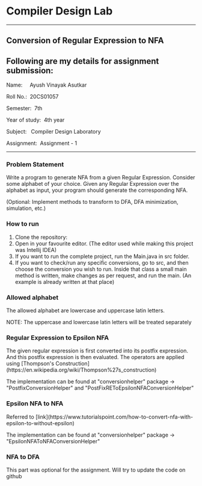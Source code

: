 # Compiler Design Lab

---

## Conversion of Regular Expression to NFA 
## Following are my details for assignment submission:
<p>Name: &nbsp;&nbsp;&nbsp;&nbsp;Ayush Vinayak Asutkar</p>
<p>Roll No.: &nbsp;20CS01057</p>
<p>Semester: &nbsp;7th</p>
<p>Year of study: &nbsp;4th year</p>
<p>Subject: &nbsp;&nbsp;Compiler Design Laboratory</p>
<p>Assignment: &nbsp;Assignment - 1</p>

---


### Problem Statement
<p>Write a program to generate NFA from a given Regular Expression. Consider some alphabet of your choice.
Given any Regular Expression over the alphabet as input, your program should generate the corresponding NFA.</p>

<p>(Optional: Implement methods to transform to DFA, DFA minimization, simulation, etc.)</p>

### How to run
1. Clone the repository: 
2. Open in your favourite editor. (The editor used while making this project was Intellij IDEA)
3. If you want to run the complete project, run the Main.java in src folder.
4. If you want to check/run any specific conversions, go to src, and then choose the conversion you wish to run. Inside that class a small main method is written, make changes as per request, and run the main. (An example is already written at that place)

### Allowed alphabet
<p>The allowed alphabet are lowercase and uppercase latin letters.</p>
<p>NOTE: The uppercase and lowercase latin letters will be treated separately</p>

### Regular Expression to Epsilon NFA
<p>The given regular expression is first converted into its postfix expression.
And this postfix expression is then evaluated. The operators are applied using [Thompson's Construction](https://en.wikipedia.org/wiki/Thompson%27s_construction) </p>
<p>The implementation can be found at "conversionhelper" package -> "PostfixConversionHelper" and "PostFixREToEpsilonNFAConversionHelper"</p>

### Epsilon NFA to NFA
<p>Referred to [link](https://www.tutorialspoint.com/how-to-convert-nfa-with-epsilon-to-without-epsilon)</p>
<p>The implementation can be found at "conversionhelper" package -> "EpsilonNFAToNFAConversionHelper"</p>

### NFA to DFA
<p>This part was optional for the assignment. Will try to update the code on github</p>